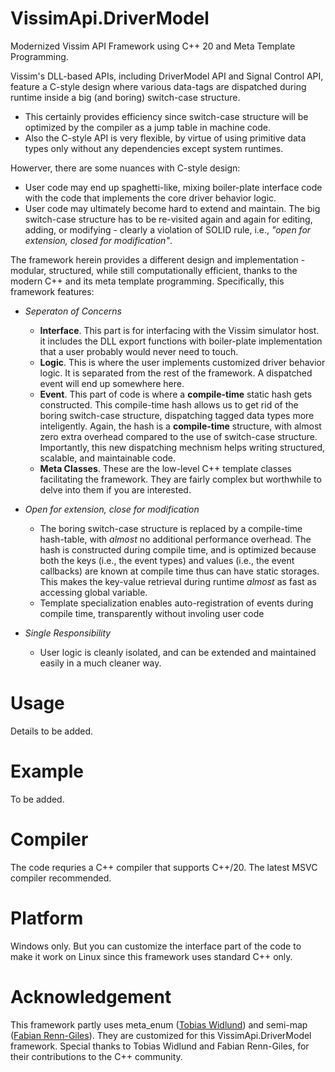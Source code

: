 # VissimApi.DriverModel
Modernized Vissim API Framework using C++ 20 and Meta Template Programming.

Vissim's DLL-based APIs, including DriverModel API and Signal Control API, feature a C-style design where various data-tags are dispatched during runtime inside a big (and boring) switch-case structure. 
- This certainly provides efficiency since switch-case structure will be optimized by the compiler as a jump table in machine code. 
- Also the C-style API is very flexible, by virtue of using primitive data types only without any dependencies except system runtimes.

Howerver, there are some nuances with C-style design:

- User code may end up spaghetti-like, mixing boiler-plate interface code with the code that implements the core driver behavior logic.
- User code may ultimately become hard to extend and maintain. The big switch-case structure has to be re-visited again and again for editing, adding, or modifying - clearly a violation of SOLID rule, i.e., *"open for extension, closed for modification"*. 
   
The framework herein provides a different design and implementation - modular, structured, while still computationally efficient, thanks to the modern C++ and its meta template programming. Specifically, this framework features:

- *Seperaton of Concerns* 
  - **Interface**. This part is for interfacing with the Vissim simulator host. it includes the DLL export functions with boiler-plate implementation that a user probably would never need to touch.  
  - **Logic**. This is where the user implements customized driver behavior logic. It is separated from the rest of the framework. A dispatched event will end up somewhere here.
  - **Event**. This part of code is where a **compile-time** static hash gets constructed. This compile-time hash allows us to get rid of the boring switch-case structure, dispatching tagged data types more inteligently.  Again, the hash is a **compile-time** structure, with almost zero extra overhead compared to the use of switch-case structure. Importantly, this new dispatching mechnism helps writing structured, scalable, and maintainable code.
  - **Meta Classes**. These are the low-level C++ template classes facilitating the framework. They are fairly complex but worthwhile to delve into them if you are interested.
  
- *Open for extension, close for modification*
  - The boring switch-case structure is replaced by a compile-time hash-table, with *almost* no additional performance overhead. The hash is constructed during compile time, and is optimized because both the keys (i.e., the event types) and values (i.e., the event callbacks) are known at compile time thus can have static storages. This makes the key-value retrieval during runtime *almost* as fast as accessing global variable.
  - Template specialization enables auto-registration of events during compile time, transparently without involing user code
 
 - *Single Responsibility*
   - User logic is cleanly isolated, and can be extended and maintained easily in a much cleaner way.


# Usage
Details to be added.

# Example
To be added.

# Compiler
The code requries a C++ compiler that supports C++/20. The latest MSVC compiler recommended. 

# Platform
Windows only. But you can customize the interface part of the code to make it work on Linux since this framework uses standard C++ only.

# Acknowledgement
This framework partly uses meta_enum ([Tobias Widlund](https://github.com/therocode/meta_enum)) and semi-map ([Fabian Renn-Giles](https://github.com/hogliux/semimap)). They are customized for this VissimApi.DriverModel framework. Special thanks to Tobias Widlund and Fabian Renn-Giles, for their contributions to the C++ community. 